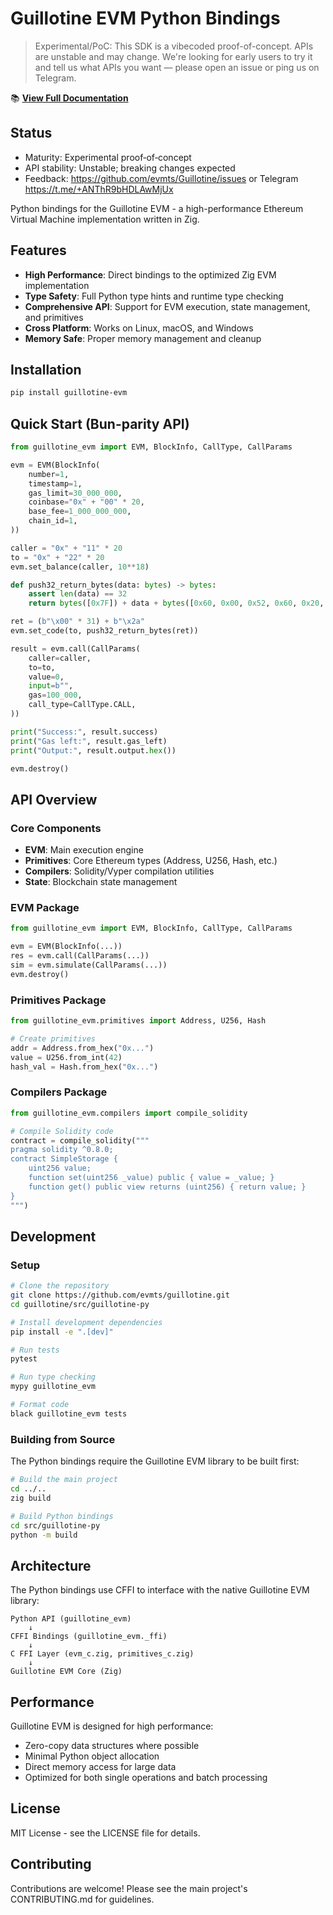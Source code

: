 # Guillotine EVM Python Bindings

> Experimental/PoC: This SDK is a vibecoded proof-of-concept. APIs are unstable and may change. We're looking for early users to try it and tell us what APIs you want — please open an issue or ping us on Telegram.

📚 **[View Full Documentation](https://guillotine.dev/sdks/python)**

## Status

- Maturity: Experimental proof‑of‑concept
- API stability: Unstable; breaking changes expected
- Feedback: https://github.com/evmts/Guillotine/issues or Telegram https://t.me/+ANThR9bHDLAwMjUx

Python bindings for the Guillotine EVM - a high-performance Ethereum Virtual Machine implementation written in Zig.

## Features

- **High Performance**: Direct bindings to the optimized Zig EVM implementation
- **Type Safety**: Full Python type hints and runtime type checking
- **Comprehensive API**: Support for EVM execution, state management, and primitives
- **Cross Platform**: Works on Linux, macOS, and Windows
- **Memory Safe**: Proper memory management and cleanup

## Installation

```bash
pip install guillotine-evm
```

## Quick Start (Bun-parity API)

```python
from guillotine_evm import EVM, BlockInfo, CallType, CallParams

evm = EVM(BlockInfo(
    number=1,
    timestamp=1,
    gas_limit=30_000_000,
    coinbase="0x" + "00" * 20,
    base_fee=1_000_000_000,
    chain_id=1,
))

caller = "0x" + "11" * 20
to = "0x" + "22" * 20
evm.set_balance(caller, 10**18)

def push32_return_bytes(data: bytes) -> bytes:
    assert len(data) == 32
    return bytes([0x7F]) + data + bytes([0x60, 0x00, 0x52, 0x60, 0x20, 0x60, 0x00, 0xF3])

ret = (b"\x00" * 31) + b"\x2a"
evm.set_code(to, push32_return_bytes(ret))

result = evm.call(CallParams(
    caller=caller,
    to=to,
    value=0,
    input=b"",
    gas=100_000,
    call_type=CallType.CALL,
))

print("Success:", result.success)
print("Gas left:", result.gas_left)
print("Output:", result.output.hex())

evm.destroy()
```

## API Overview

### Core Components

- **EVM**: Main execution engine
- **Primitives**: Core Ethereum types (Address, U256, Hash, etc.)
- **Compilers**: Solidity/Vyper compilation utilities
- **State**: Blockchain state management

### EVM Package

```python
from guillotine_evm import EVM, BlockInfo, CallType, CallParams

evm = EVM(BlockInfo(...))
res = evm.call(CallParams(...))
sim = evm.simulate(CallParams(...))
evm.destroy()
```

### Primitives Package

```python
from guillotine_evm.primitives import Address, U256, Hash

# Create primitives
addr = Address.from_hex("0x...")
value = U256.from_int(42)
hash_val = Hash.from_hex("0x...")
```

### Compilers Package

```python
from guillotine_evm.compilers import compile_solidity

# Compile Solidity code
contract = compile_solidity("""
pragma solidity ^0.8.0;
contract SimpleStorage {
    uint256 value;
    function set(uint256 _value) public { value = _value; }
    function get() public view returns (uint256) { return value; }
}
""")
```

## Development

### Setup

```bash
# Clone the repository
git clone https://github.com/evmts/guillotine.git
cd guillotine/src/guillotine-py

# Install development dependencies
pip install -e ".[dev]"

# Run tests
pytest

# Run type checking
mypy guillotine_evm

# Format code
black guillotine_evm tests
```

### Building from Source

The Python bindings require the Guillotine EVM library to be built first:

```bash
# Build the main project
cd ../..
zig build

# Build Python bindings
cd src/guillotine-py
python -m build
```

## Architecture

The Python bindings use CFFI to interface with the native Guillotine EVM library:

```
Python API (guillotine_evm)
    ↓
CFFI Bindings (guillotine_evm._ffi)
    ↓
C FFI Layer (evm_c.zig, primitives_c.zig)
    ↓
Guillotine EVM Core (Zig)
```

## Performance

Guillotine EVM is designed for high performance:

- Zero-copy data structures where possible
- Minimal Python object allocation
- Direct memory access for large data
- Optimized for both single operations and batch processing

## License

MIT License - see the LICENSE file for details.

## Contributing

Contributions are welcome! Please see the main project's CONTRIBUTING.md for guidelines.
